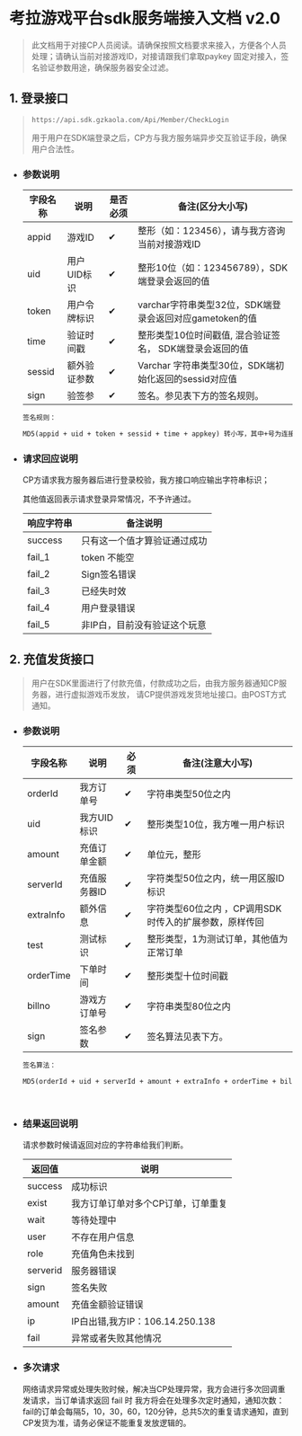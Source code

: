 # 考拉游戏平台sdk服务端接入文档 v2.0



> 此文档用于对接CP人员阅读。请确保按照文档要求来接入，方便各个人员处理；请确认当前对接游戏ID，对接请跟我们拿取paykey 固定对接入，签名验证参数用途，确保服务器安全过滤。



## 1. 登录接口

> `https://api.sdk.gzkaola.com/Api/Member/CheckLogin`
>
> 用于用户在SDK端登录之后，CP方与我方服务端异步交互验证手段，确保用户合法性。

+ ### 参数说明

  | 字段名称 | 说明         | 是否必须 | 备注(区分大小写)                                         |
  | -------- | ------------ | -------- | -------------------------------------------------------- |
  | appid    | 游戏ID       | ✔        | 整形（如：123456），请与我方咨询当前对接游戏ID           |
  | uid      | 用户UID标识  | ✔        | 整形10位（如：123456789），SDK端登录会返回的值           |
  | token    | 用户令牌标识 | ✔        | varchar字符串类型32位，SDK端登录会返回对应gametoken的值  |
  | time     | 验证时间戳   | ✔        | 整形类型10位时间戳值, 混合验证签名， SDK端登录会返回的值 |
  | sessid   | 额外验证参数 | ✔        | Varchar 字符串类型30位，SDK端初始化返回的sessid对应值    |
  | sign     | 验签参       | ✔        | 签名。参见表下方的签名规则。                             |

  ```html
  签名规则：

  MD5(appid + uid + token + sessid + time + appkey) 转小写，其中+号为连接符，要按照顺序，不实际接入字符，appkey请与我们确认此固定值。
  ```

+ ### 请求回应说明

  CP方请求我方服务器后进行登录校验，我方接口响应输出字符串标识；

  其他值返回表示请求登录异常情况，不予许通过。

  | **响应字符串** | **备注说明**                 |
  | -------------- | ---------------------------- |
  | success        | 只有这一个值才算验证通过成功 |
  | fail_1         | token 不能空                 |
  | fail_2         | Sign签名错误                 |
  | fail_3         | 已经失时效                   |
  | fail_4         | 用户登录错误                 |
  | fail_5         | 非IP白，目前没有验证这个玩意 |





## 2. 充值发货接口

> 用户在SDK里面进行了付款充值，付款成功之后，由我方服务器通知CP服务器，进行虚拟游戏币发放， 请CP提供游戏发货地址接口。由POST方式通知。

+ ### 参数说明

  | 字段名称  | 说明         | 必须 | 备注(注意大小写)                                       |
  | --------- | ------------ | ---- | ------------------------------------------------------ |
  | orderId   | 我方订单号   | ✔    | 字符串类型50位之内                                     |
  | uid       | 我方UID标识  | ✔    | 整形类型10位，我方唯一用户标识                         |
  | amount    | 充值订单金额 | ✔    | 单位元，整形                                           |
  | serverId  | 充值服务器ID | ✔    | 字符类型50位之内，统一用区服ID标识                     |
  | extraInfo | 额外信息     | ✔    | 字符类型60位之内 ，CP调用SDK时传入的扩展参数，原样传回 |
  | test      | 测试标识     | ✔    | 整形类型，1为测试订单，其他值为正常订单                |
  | orderTime | 下单时间     | ✔    | 整形类型十位时间戳                                     |
  | billno    | 游戏方订单号 | ✔    | 字符串类型80位之内                                     |
  | sign      | 签名参数     | ✔    | 签名算法见表下方。                                     |

  ```html
  签名算法：

  MD5(orderId + uid + serverId + amount + extraInfo + orderTime + billno + test + paykey) 转小写，其中+号为连接符，不实际接入字符串，注意链接顺序哦，paykey请与我们确认此固定值。
  ```

  ​


+ ### 结果返回说明

  请求参数时候请返回对应的字符串给我们判断。

  | 返回值   | 说明                               |
  | -------- | ---------------------------------- |
  | success  | 成功标识                           |
  | exist    | 我方订单订单对多个CP订单，订单重复 |
  | wait     | 等待处理中                         |
  | user     | 不存在用户信息                     |
  | role     | 充值角色未找到                     |
  | serverid | 服务器错误                         |
  | sign     | 签名失败                           |
  | amount   | 充值金额验证错误                   |
  | ip       | IP白出错,我方IP：106.14.250.138    |
  | fail     | 异常或者失败其他情况               |

+ ### 多次请求

  网络请求异常或处理失败时候，解决当CP处理异常，我方会进行多次回调重发请求，当订单请求返回 fail 时 我方将会在处理多次定时通知，通知次数：fail的订单会每隔5，10，30，60，120分钟，总共5次的重复请求通知，直到CP发货为准，请务必保证不能重复发放逻辑的。